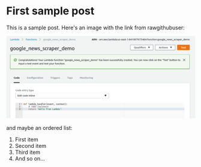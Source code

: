 # First sample post  

This is a sample post. Here's an image with the link from rawgithubuser:

![Sample Pic](https://raw.githubusercontent.com/smrkem/stockdata2/master/docs/images/lambda-created-1.png)

and maybe an ordered list:  
1. First item
2. Second item
3. Third item
4. And so on...
